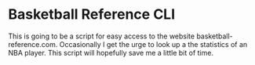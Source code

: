 # Basketball Reference CLI
This is going to be a script for easy access to the website basketball-reference.com.
Occasionally I get the urge to look up a the statistics of an NBA player.
This script will hopefully save me a little bit of time.
